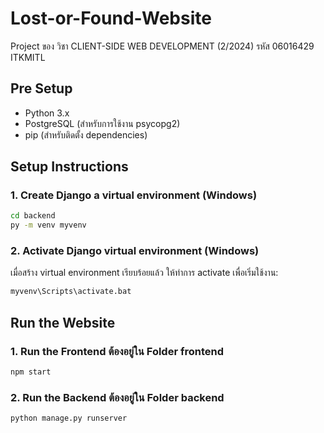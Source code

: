 # Lost-or-Found-Website
Project ของ วิชา CLIENT-SIDE WEB DEVELOPMENT (2/2024) รหัส 06016429 ITKMITL

## Pre Setup
- Python 3.x
- PostgreSQL (สำหรับการใช้งาน psycopg2)
- pip (สำหรับติดตั้ง dependencies)

## Setup Instructions

### 1. Create Django a virtual environment (Windows)
```bash
cd backend
py -m venv myvenv
```

### 2. Activate Django virtual environment (Windows)
เมื่อสร้าง virtual environment เรียบร้อยแล้ว ให้ทำการ activate เพื่อเริ่มใช้งาน:
```bash
myvenv\Scripts\activate.bat
```

## Run the Website

### 1. Run the Frontend ต้องอยู่ใน Folder frontend
```bash
npm start
```
### 2. Run the Backend ต้องอยู่ใน Folder backend
```bash
python manage.py runserver
```
